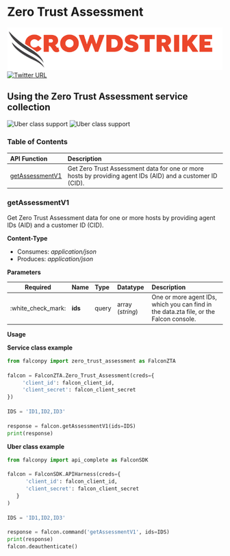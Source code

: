 # Zero Trust Assessment

![CrowdStrike Falcon](https://raw.githubusercontent.com/CrowdStrike/falconpy/main/docs/asset/cs-logo.png) [![Twitter URL](https://img.shields.io/twitter/url?label=Follow%20%40CrowdStrike&style=social&url=https%3A%2F%2Ftwitter.com%2FCrowdStrike)](https://twitter.com/CrowdStrike)

## Using the Zero Trust Assessment service collection

![Uber class support](https://img.shields.io/badge/Uber%20class%20support-%E2%9C%93%20Yes-green.svg) ![Uber class support](https://img.shields.io/badge/Service%20class%20support-%E2%9C%93%20Yes-green.svg)

### Table of Contents

| API Function | Description |
| :--- | :--- |
| [getAssessmentV1](zero-trust-assessment.md#getassessmentv1) | Get Zero Trust Assessment data for one or more hosts by providing agent IDs \(AID\) and a customer ID \(CID\). |

### getAssessmentV1

Get Zero Trust Assessment data for one or more hosts by providing agent IDs \(AID\) and a customer ID \(CID\).

**Content-Type**

* Consumes: _application/json_
* Produces: _application/json_

**Parameters**

| Required | Name | Type | Datatype | Description |
| :---: | :--- | :--- | :--- | :--- |
| :white\_check\_mark: | **ids** | query | array \(_string_\) | One or more agent IDs, which you can find in the data.zta file, or the Falcon console. |

**Usage**

**Service class example**

```python
from falconpy import zero_trust_assessment as FalconZTA

falcon = FalconZTA.Zero_Trust_Assessment(creds={
     'client_id': falcon_client_id,
     'client_secret': falcon_client_secret
})

IDS = 'ID1,ID2,ID3'

response = falcon.getAssessmentV1(ids=IDS)
print(response)
```

**Uber class example**

```python
from falconpy import api_complete as FalconSDK

falcon = FalconSDK.APIHarness(creds={
      'client_id': falcon_client_id,
      'client_secret': falcon_client_secret
   }
)

IDS = 'ID1,ID2,ID3'

response = falcon.command('getAssessmentV1', ids=IDS)
print(response)
falcon.deauthenticate()
```

